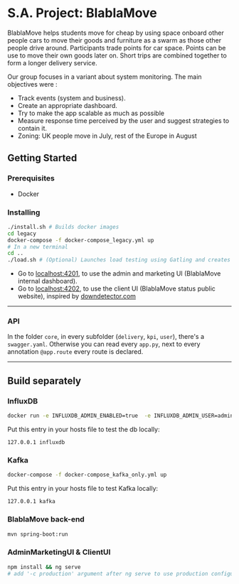 # S.A. Project: BlablaMove

BlablaMove helps students move for cheap by using space onboard other people cars to move their goods and furniture as a swarm as those other people drive around. Participants trade points for car space. Points can be use to move their own goods later on. Short trips are combined together to form a longer delivery service.

Our group focuses in a variant about system monitoring. The main objectives were :

- Track events (system and business).
- Create an appropriate dashboard.
- Try to make the app scalable as much as possible
- Measure response time perceived by the user and suggest strategies to contain it.
- Zoning: UK people move in July, rest of the Europe in August

## Getting Started

### Prerequisites

- Docker

### Installing

```bash
./install.sh # Builds docker images
cd legacy
docker-compose -f docker-compose_legacy.yml up
# In a new terminal
cd ..
./load.sh # (Optional) Launches load testing using Gatling and creates some random data (user connections, transactions)
```

- Go to [localhost:4201](http://localhost:4201), to use the admin and marketing UI (BlablaMove internal dashboard).
- Go to [localhost:4202](http://localhost:4202), to use the client UI (BlablaMove status public website), inspired by [downdetector.com](https://downdetector.com/status/reddit)

---

### API

In the folder ```core```, in every subfolder (```delivery```, ```kpi```, ```user```), there's a ```swagger.yaml```.
Otherwise you can read every ```app.py```, next to every annotation ```@app.route``` every route is declared.

---

## Build separately

### InfluxDB

```bash
docker run -e INFLUXDB_ADMIN_ENABLED=true  -e INFLUXDB_ADMIN_USER=admin -e INFLUXDB_ADMIN_PASSWORD=admin  -p 8086:8086 -v influxdb:/var/lib/influxdb influxdb
```

Put this entry in your hosts file to test the db locally:

```text
127.0.0.1 influxdb
```

### Kafka

```bash
docker-compose -f docker-compose_kafka_only.yml up
```

Put this entry in your hosts file to test Kafka locally:

```text
127.0.0.1 kafka
```

### BlablaMove back-end

```bash
mvn spring-boot:run
```

### AdminMarketingUI & ClientUI

```bash
npm install && ng serve
# add '-c production' argument after ng serve to use production configuration
```